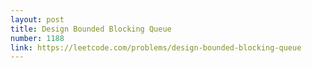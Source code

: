 ```yaml
---
layout: post
title: Design Bounded Blocking Queue
number: 1188
link: https://leetcode.com/problems/design-bounded-blocking-queue
---
```


